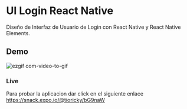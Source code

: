 # UI Login React Native
Diseño de Interfaz de Usuario de Login con React Native y React Native Elements.

## Demo
![ezgif com-video-to-gif](https://user-images.githubusercontent.com/29106855/48176653-1b652d00-e2df-11e8-8da3-b4d98366722c.gif)

### Live
Para probar la aplicacion dar click en el siguiente enlace
https://snack.expo.io/@tioricky/bG9naW 
